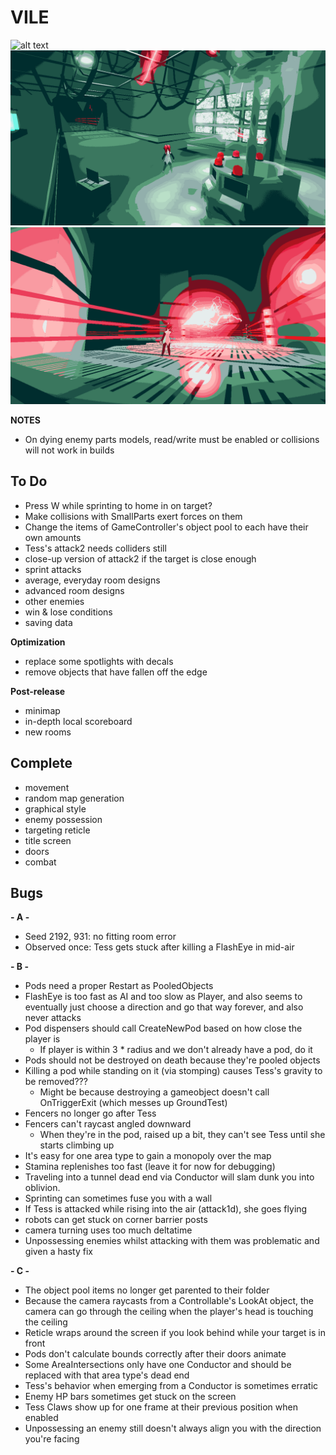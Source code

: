 # VILE
![alt text](https://github.com/zgoad1/VILE/blob/master/Images/title_screen.gif)
![alt text](https://github.com/zgoad1/VILE/blob/master/Images/room.png)
![alt text](https://github.com/zgoad1/VILE/blob/master/Images/attack.png)

**NOTES**
- On dying enemy parts models, read/write must be enabled or collisions will not work in builds

## To Do
- Press W while sprinting to home in on target?
- Make collisions with SmallParts exert forces on them
- Change the items of GameController's object pool to each have their own amounts
- Tess's attack2 needs colliders still
- close-up version of attack2 if the target is close enough
- sprint attacks
- average, everyday room designs
- advanced room designs
- other enemies
- win & lose conditions
- saving data

**Optimization**
- replace some spotlights with decals
- remove objects that have fallen off the edge

**Post-release**
- minimap
- in-depth local scoreboard
- new rooms

## Complete
- movement
- random map generation
- graphical style
- enemy possession
- targeting reticle
- title screen
- doors
- combat

## Bugs

**- A -**
- Seed 2192, 931: no fitting room error
- Observed once: Tess gets stuck after killing a FlashEye in mid-air

**- B -**
- Pods need a proper Restart as PooledObjects
- FlashEye is too fast as AI and too slow as Player, and also seems to eventually just choose a direction and go that way forever, and also never attacks
- Pod dispensers should call CreateNewPod based on how close the player is
	- If player is within 3 * radius and we don't already have a pod, do it
- Pods should not be destroyed on death because they're pooled objects
- Killing a pod while standing on it (via stomping) causes Tess's gravity to be removed???
	- Might be because destroying a gameobject doesn't call OnTriggerExit (which messes up GroundTest)
- Fencers no longer go after Tess
- Fencers can't raycast angled downward
	- When they're in the pod, raised up a bit, they can't see Tess until she starts climbing up
- It's easy for one area type to gain a monopoly over the map
- Stamina replenishes too fast (leave it for now for debugging)
- Traveling into a tunnel dead end via Conductor will slam dunk you into oblivion.
- Sprinting can sometimes fuse you with a wall
- If Tess is attacked while rising into the air (attack1d), she goes flying
- robots can get stuck on corner barrier posts
- camera turning uses too much deltatime
- Unpossessing enemies whilst attacking with them was problematic and given a hasty fix

**- C -**
- The object pool items no longer get parented to their folder
- Because the camera raycasts from a Controllable's LookAt object, the camera can go through the ceiling when the player's head is touching the ceiling
- Reticle wraps around the screen if you look behind while your target is in front
- Pods don't calculate bounds correctly after their doors animate
- Some AreaIntersections only have one Conductor and should be replaced with that area type's dead end
- Tess's behavior when emerging from a Conductor is sometimes erratic
- Enemy HP bars sometimes get stuck on the screen
- Tess Claws show up for one frame at their previous position when enabled
- Unpossessing an enemy still doesn't always align you with the direction you're facing
